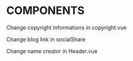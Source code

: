 # COMPONENTS

Change copyright informations in copyright.vue

Change blog link in socialShare

Change name creator in Header.vue